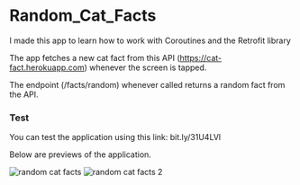 # Random_Cat_Facts
I made this app to learn how to work with Coroutines and the Retrofit library

The app fetches a new cat fact from this API (https://cat-fact.herokuapp.com) whenever the screen is tapped.

The endpoint (/facts/random) whenever called returns a random fact from the API.

### Test
You can test the application using this link: bit.ly/31U4LVl

Below are previews of the application.


![random cat facts](https://user-images.githubusercontent.com/71103838/145653561-f819cbcf-2a48-4e23-b8c7-065882ae21d1.png)
![random cat facts 2](https://user-images.githubusercontent.com/71103838/145653574-8b3b3cf7-acec-4ef1-aacb-adf14677dd31.png)
